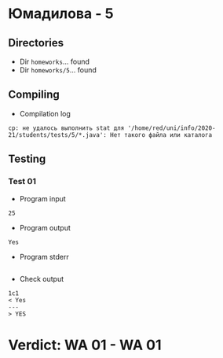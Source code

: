 # Юмадилова - 5
## Directories
- Dir `homeworks`... found
- Dir `homeworks/5`... found
## Compiling
- Compilation log
```
cp: не удалось выполнить stat для '/home/red/uni/info/2020-21/students/tests/5/*.java': Нет такого файла или каталога

```
## Testing
### Test 01
- Program input
```
25

```
- Program output
```
Yes

```
- Program stderr
```

```
- Check output
```
1c1
< Yes
---
> YES

```
# Verdict: **WA 01** - WA 01
